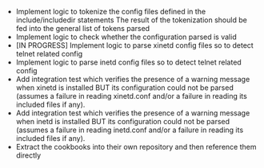 - Implement logic to tokenize the config files defined in the include/includedir statements
  The result of the tokenization should be fed into the general list of tokens parsed
- Implement logic to check whether the configuration parsed is valid
- [IN PROGRESS] Implement logic to parse xinetd config files so to detect telnet related config
- Implement logic to parse inetd config files so to detect telnet related config
- Add integration test which verifies the presence of a warning 
message when xinetd is installed BUT its configuration could not 
be parsed (assumes a failure in reading xinetd.conf and/or 
a failure in reading its included files if any).
- Add integration test which verifies the presence of a warning 
message when inetd is installed BUT its configuration could not 
be parsed (assumes a failure in reading inetd.conf and/or 
a failure in reading its included files if any).
- Extract the cookbooks into their own repository and then reference them directly
